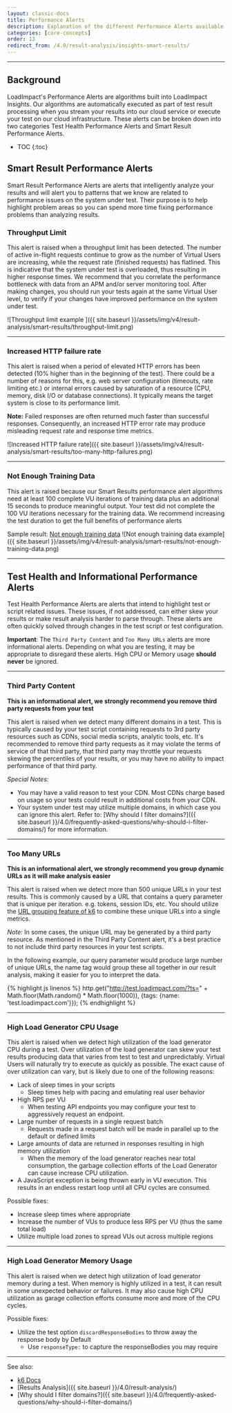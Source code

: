 ```yaml
---
layout: classic-docs
title: Performance Alerts
description: Explanation of the different Performance Alerts available in LoadImpact Insights. This includes alerts related to test health and ones based on our Smart Result algorithms.
categories: [core-concepts]
order: 13
redirect_from: /4.0/result-analysis/insights-smart-results/
---
```


***

<h2>Background</h2>

LoadImpact's Performance Alerts are algorithms built into LoadImpact Insights. Our algorithms are automatically executed as part of test result processing when you stream your results into our cloud service or execute your test on our cloud infrastructure. These alerts can be broken down into two categories Test Health Performance Alerts and Smart Result Performance Alerts.

- TOC
{:toc}


## Smart Result Performance Alerts

Smart Result Performance Alerts are alerts that intelligently analyze your results and will alert you to patterns that we know are related to performance issues on the system under test. Their purpose is to help highlight problem areas so you can spend more time fixing performance problems than analyzing results.

### Throughput Limit

This alert is raised when a throughput limit has been detected. The number of active in-flight requests continue to grow as the number of Virtual Users are increasing, while the request rate (finished requests) has flatlined. This is indicative that the system under test is overloaded, thus resulting in higher response times. We recommend that you correlate the performance bottleneck with data from an APM and/or server monitoring tool. After making changes, you should run your tests again at the same Virtual User level, to verify if your changes have improved performance on the system under test.

![Throughput limit example ]({{ site.baseurl }}/assets/img/v4/result-analysis/smart-results/throughput-limit.png)

***

### Increased HTTP failure rate

This alert is raised when a period of elevated HTTP errors has been detected (10% higher than in the beginning of the test). There could be a number of reasons for this, e.g. web server configuration (timeouts, rate limiting etc.) or internal errors caused by saturation of a resource (CPU, memory, disk I/O or database connections). It typically means the target system is close to its performance limit.

**Note:** Failed responses are often returned much faster than successful responses. Consequently, an increased HTTP error rate may produce misleading request rate and response time metrics.

![Increased HTTP failure rate]({{ site.baseurl }}/assets/img/v4/result-analysis/smart-results/too-many-http-failures.png)

***

### Not Enough Training Data

This alert is raised because our Smart Results performance alert algorithms need at least 100 complete VU iterations of training data plus an additional 15 seconds to produce meaningful output. Your test did not complete the 100 VU iterations necessary for the training data. We recommend increasing the test duration to get the full benefits of performance alerts

Sample result: <a href="https://app.loadimpact.com/k6/anonymous/1026ecd031c0481eaaed1bb4312f2509" target="_blank">Not enough training data</a>
![Not enough training data example]({{ site.baseurl }}/assets/img/v4/result-analysis/smart-results/not-enough-training-data.png)

***

## Test Health and Informational Performance Alerts

Test Health Performance Alerts are alerts that intend to highlight test or script related issues. These issues, if not addressed, can either skew your results or make result analysis harder to parse through. These alerts are often quickly solved through changes in the test script or test configuration.

**Important**: The `Third Party Content` and `Too Many URLs` alerts are more informational alerts. Depending on what you are testing, it may be appropriate to disregard these alerts. High CPU or Memory usage **should never** be ignored.

***

### Third Party Content

**This is an informational alert, we strongly recommend you remove third party requests from your test**

This alert is raised when we detect many different domains in a test. This is typically caused by your test script containing requests to 3rd party resources such as CDNs, social media scripts, analytic tools, etc. It's recommended to remove third party requests as it may violate the terms of service of that third party, that third party may throttle your requests skewing the percentiles of your results, or you may have no ability to impact performance of that third party.

*Special Notes:*
- You may have a valid reason to test your CDN. Most CDNs charge based on usage so your tests could result in additional costs from your CDN.
- Your system under test may utilize multiple domains, in which case you can ignore this alert.
Refer to: [Why should I filter domains?]({{ site.baseurl }}/4.0/frequently-asked-questions/why-should-i-filter-domains/) for more information.

***

### Too Many URLs

**This is an informational alert, we strongly recommend you group dynamic URLs as it will make analysis easier**

This alert is raised when we detect more than 500 unique URLs in your test results. This is commonly caused by a URL that contains a query parameter that is unique per iteration. e.g. tokens, session IDs, etc. You should utilize the <a href="https://docs.k6.io/docs/http-requests#section-aggregating-results-for-http-requests" target="_blank">URL grouping feature of k6</a> to combine these unique URLs into a single metrics.

*Note:* In some cases, the unique URL may be generated by a third party resource. As mentioned in the Third Party Content alert, it's a best practice to not include third party resources in your test scripts.

In the following example, our query parameter would produce large number of unique URLs, the name tag would group these all together in our result analysis, making it easier for you to interpret the data.

{% highlight js linenos %}
http.get("http://test.loadimpact.com/?ts=" + Math.floor(Math.random() * Math.floor(1000)),
          {tags: {name: 'test.loadimpact.com'}});
{% endhighlight %}

***

### High Load Generator CPU Usage

This alert is raised when we detect high utilization of the load generator CPU during a test. Over utilization of the load generator can skew your test results producing data that varies from test to test and unpredictably. Virtual Users will naturally try to execute as quickly as possible. The exact cause of over utilization can vary, but is likely due to one of the following reasons:

- Lack of sleep times in your scripts
  - Sleep times help with pacing and emulating real user behavior
- High RPS per VU
  - When testing API endpoints you may configure your test to aggressively request an endpoint.
- Large number of requests in a single request batch
  - Requests made in a request batch will be made in parallel up to the default or defined limits
- Large amounts of data are returned in responses resulting in high memory utilization
  - When the memory of the load generator reaches near total consumption, the garbage collection efforts of the Load Generator can cause increase CPU utilization.
- A JavaScript exception is being thrown early in VU execution. This results in an endless restart loop until all CPU cycles are consumed.

Possible fixes:
- Increase sleep times where appropriate
- Increase the number of VUs to produce less RPS per VU (thus the same total load)
- Utilize multiple load zones to spread VUs out across multiple regions

***

### High Load Generator Memory Usage

This alert is raised when we detect high utilization of load generator memory during a test. When memory is highly utilized in a test, it can result in some unexpected behavior or failures. It may also cause high CPU utilization as garage collection efforts consume more and more of the CPU cycles.

Possible fixes:
- Utilize the test option `discardResponseBodies` to throw away the response body by Default
  - Use `responseType:` to capture the responseBodies you may require

***

See also:
- [k6 Docs](https://docs.k6.io/docs)
- [Results Analysis]({{ site.baseurl }}/4.0/result-analysis/)
- [Why should I filter domains?]({{ site.baseurl }}/4.0/frequently-asked-questions/why-should-i-filter-domains/)
<!--stackedit_data:
eyJoaXN0b3J5IjpbLTk0Njg0ODc4XX0=
-->
